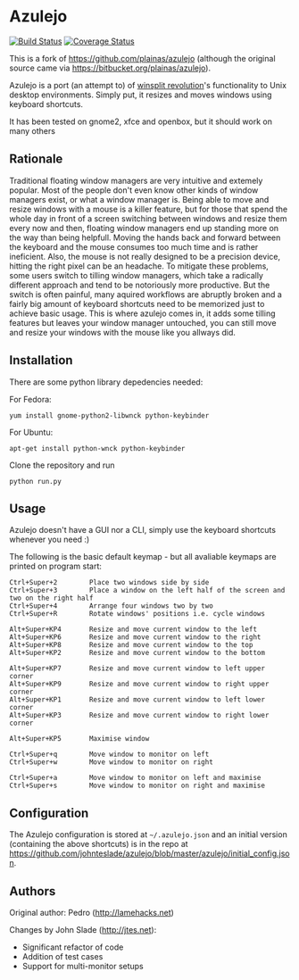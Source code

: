 # Azulejo

[![Build Status](https://travis-ci.org/johnteslade/azulejo.svg?branch=master)](https://travis-ci.org/johnteslade/azulejo) [![Coverage Status](https://coveralls.io/repos/johnteslade/azulejo/badge.svg?branch=master)](https://coveralls.io/r/johnteslade/azulejo?branch=master)

This is a fork of https://github.com/plainas/azulejo (although the original source came via https://bitbucket.org/plainas/azulejo).

Azulejo is a port (an attempt to) of [winsplit revolution](http://www.winsplit-revolution.com/)'s functionality to Unix desktop environments.
Simply put, it resizes and moves windows using keyboard shortcuts.

It has been tested on gnome2, xfce and openbox, but it should work on many others

## Rationale

Traditional floating window managers are very intuitive and extemely popular. Most of the people don't even know other kinds of window managers exist, or what a window manager is.
Being able to move and resize windows with a mouse is a killer feature, but for those that spend the whole day in front of a screen switching between windows and resize them every now and then, floating window managers end up standing more on the way than being helpfull.
Moving the hands back and forward between the keyboard and the mouse consumes too much time and is rather ineficient. Also, the mouse is not really designed to be a precision device, hitting the right pixel can be an headache.
To mitigate these problems, some users switch to tilling window managers, which take a radically different approach and tend to be notoriously more productive. But the switch is often painful, many aquired workflows are abruptly broken and a fairly big amount of keyboard shortcuts need to be memorized just to achieve basic usage.
This is where azulejo comes in, it adds some tilling features but leaves your window manager untouched, you can still move and resize your windows with the mouse like you allways did.

## Installation

There are some python library depedencies needed:

For Fedora:

    yum install gnome-python2-libwnck python-keybinder

For Ubuntu:

	apt-get install python-wnck python-keybinder

Clone the repository and run

	python run.py

## Usage

Azulejo doesn't have a GUI nor a CLI, simply use the keyboard shortcuts whenever you need :)

The following is the basic default keymap - but all avaliable keymaps are printed on program start:

	Ctrl+Super+2		Place two windows side by side
	Ctrl+Super+3		Place a window on the left half of the screen and two on the right half
	Ctrl+Super+4		Arrange four windows two by two
	Ctrl+Super+R		Rotate windows' positions i.e. cycle windows

	Alt+Super+KP4		Resize and move current window to the left
	Alt+Super+KP6		Resize and move current window to the right
	Alt+Super+KP8		Resize and move current window to the top
	Alt+Super+KP2		Resize and move current window to the bottom

	Alt+Super+KP7		Resize and move current window to left upper corner
	Alt+Super+KP9		Resize and move current window to right upper corner
	Alt+Super+KP1		Resize and move current window to left lower corner
	Alt+Super+KP3		Resize and move current window to right lower corner

	Alt+Super+KP5		Maximise window

	Ctrl+Super+q		Move window to monitor on left
	Ctrl+Super+w		Move window to monitor on right

	Ctrl+Super+a		Move window to monitor on left and maximise
	Ctrl+Super+s		Move window to monitor on right and maximise

## Configuration

The Azulejo configuration is stored at `~/.azulejo.json` and an initial version (containing the above shortcuts) is in the repo at https://github.com/johnteslade/azulejo/blob/master/azulejo/initial_config.json.

## Authors

Original author: Pedro (http://lamehacks.net)

Changes by John Slade (http://jtes.net):
- Significant refactor of code
- Addition of test cases
- Support for multi-monitor setups
